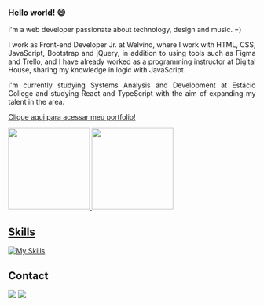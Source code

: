 ### Hello world! 😄

<div style="text-align:justify;">
 
I'm a web developer passionate about technology, design and music. =)

I work as Front-end Developer Jr. at Welvind, where I work with HTML, CSS, JavaScript, Bootstrap and jQuery, in addition to using tools such as Figma and Trello, and I have already worked as a programming instructor at Digital House, sharing my knowledge in logic with JavaScript.

I'm currently studying Systems Analysis and Development at Estácio College and studying React and TypeScript with the aim of expanding my talent in the area.

<a href="https://jucox.github.io/portfolio/" target="_blank">Clique aqui para acessar meu portfolio!</a>
 <br>
</div>

 <div>
  <a href="https://github.com/jucox">
  <img height="166em" src="https://github-readme-stats.vercel.app/api?username=jucox&show_icons=true&theme=dark&include_all_commits=true&count_private=true"/>
  <img height="166em" src="https://github-readme-stats.vercel.app/api/top-langs/?username=jucox&layout=compact&langs_count=7&theme=dark"/>
</div>
 
 ## Skills
 
[![My Skills](https://skillicons.dev/icons?i=html,css,js,ts,react)](https://skillicons.dev)

 ## Contact
<div> 
  <a href = "mailto:renatojr.dev@gmail.com"><img src="https://img.shields.io/badge/Gmail-D14836?style=for-the-badge&logo=gmail&logoColor=white" target="_blank"></a>
  <a href="https://www.linkedin.com/in/renatoteixeiralinsjr" target="_blank"><img src="https://img.shields.io/badge/LinkedIn-0077B5?style=for-the-badge&logo=linkedin&logoColor=white"></a>
</div>
</div>
